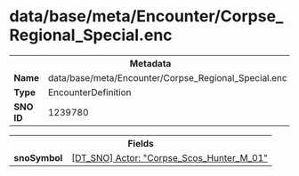 <h1>data/base/meta/Encounter/Corpse_Regional_Special.enc</h1><table><tr><th colspan="100%">Metadata</th></tr><tr><td><b>Name</b></td><td>data/base/meta/Encounter/Corpse_Regional_Special.enc</td></tr><tr><td><b>Type</b></td><td>EncounterDefinition</td></tr><tr><td><b>SNO ID</b></td><td>1239780</td></tr></table>

<table><tr><th colspan="100%">Fields</th></tr><tr><td><b>snoSymbol</b></td><td><a href="..\Actor\Corpse_Scos_Hunter_M_01.acr">[DT_SNO] Actor: "Corpse_Scos_Hunter_M_01"</a></td></tr></table>


